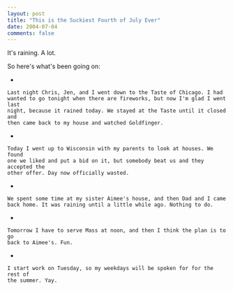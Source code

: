 ```yaml
---
layout: post
title: "This is the Suckiest Fourth of July Ever"
date: 2004-07-04
comments: false
---
```

It's raining. A lot.




So here's what's been going on:



    
*   
    
    Last night Chris, Jen, and I went down to the Taste of Chicago. I had
    wanted to go tonight when there are fireworks, but now I'm glad I went last
    night, because it rained today. We stayed at the Taste until it closed and
    then came back to my house and watched Goldfinger.
    
    
*   
    
    Today I went up to Wisconsin with my parents to look at houses. We found
    one we liked and put a bid on it, but somebody beat us and they accepted the
    other offer. Day now officially wasted.
    
    
*   
    
    We spent some time at my sister Aimee's house, and then Dad and I came
    back home. It was raining until a little while ago. Nothing to do.
    
    
*   
    
    Tomorrow I have to serve Mass at noon, and then I think the plan is to go
    back to Aimee's. Fun.
    
    
*   
    
    I start work on Tuesday, so my weekdays will be spoken for for the rest of
    the summer. Yay.
